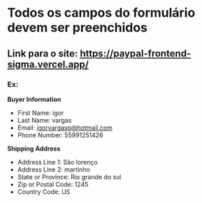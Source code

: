 # Todos os campos do formulário devem ser preenchidos

## Link para o site: https://paypal-frontend-sigma.vercel.app/


 ### Ex:

**Buyer Information**

 - First Name: igor
 - Last Name: vargas
 - Email: igorvargasp@hotmail.com  
 - Phone Number: 55991251426

 **Shipping Address**

- Address Line 1: São lorenço
- Address Line 2: martinho
- State or Province: Rio grande do sul
- Zip or Postal Code: 1245
- Country Code: US
